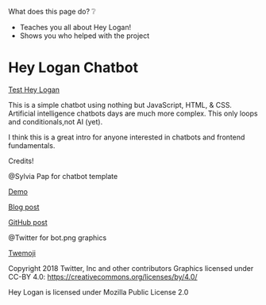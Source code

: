 What does this page do? ❔
  - Teaches you all about Hey Logan!
  - Shows you who helped with the project


# Hey Logan Chatbot
[Test Hey Logan](https://Hey-Logan.logangarcia.repl.co)

This is a simple chatbot using nothing but JavaScript, HTML, & CSS. Artificial intelligence chatbots days are much more complex. This only loops and conditionals,not AI (yet).

I think this is a great intro for anyone interested in chatbots and frontend fundamentals.




Credits!



@Sylvia Pap 
for chatbot template

[Demo](https://sylviapap.github.io/chatbot/)

[Blog post](https://dev.to/sylviapap/make-a-simple-chatbot-with-javascript-1gc)

[GitHub post](https://github.com/sylviapap/chatbot)



@Twitter 
for bot.png graphics

[Twemoji](https://twemoji.twitter.com/)

Copyright 2018 Twitter, Inc and other contributors
Graphics licensed under CC-BY 4.0: https://creativecommons.org/licenses/by/4.0/



Hey Logan is licensed under Mozilla Public License 2.0




